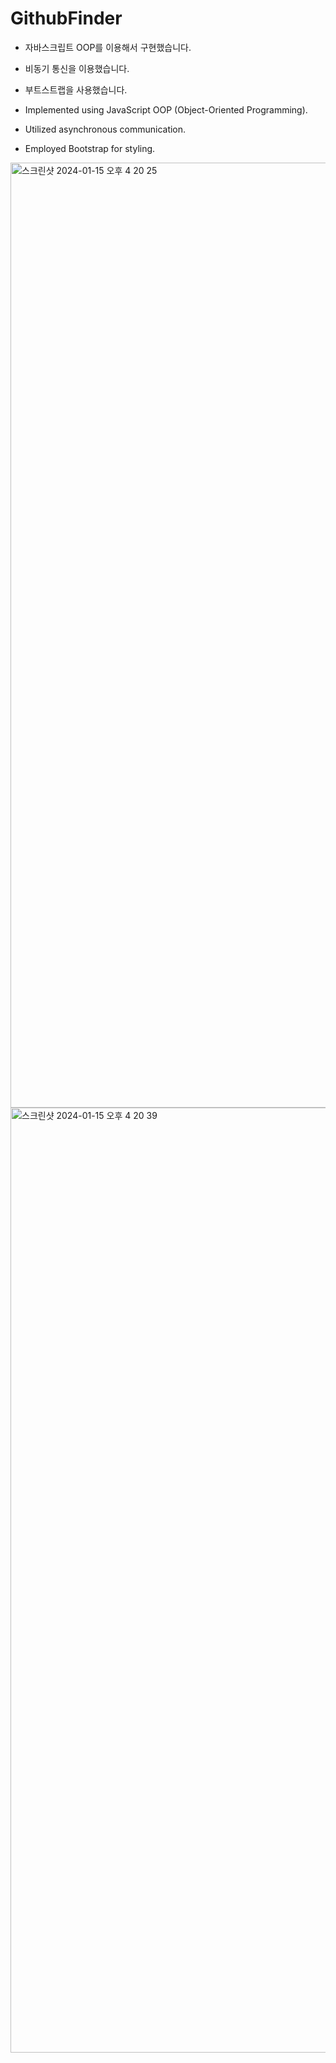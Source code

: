 # GithubFinder
- 자바스크립트 OOP를 이용해서 구현했습니다. 
- 비동기 통신을 이용했습니다.
- 부트스트랩을 사용했습니다.

- Implemented using JavaScript OOP (Object-Oriented Programming).
- Utilized asynchronous communication.
- Employed Bootstrap for styling.
<img width="1512" alt="스크린샷 2024-01-15 오후 4 20 25" src="https://github.com/saokiritoni/GithubFinder/assets/144209738/2c26c221-e549-4e1a-a85c-023cb4e45184">
<img width="1512" alt="스크린샷 2024-01-15 오후 4 20 39" src="https://github.com/saokiritoni/GithubFinder/assets/144209738/f4601f59-b9c5-4a37-ac31-0ba63d21962c">
